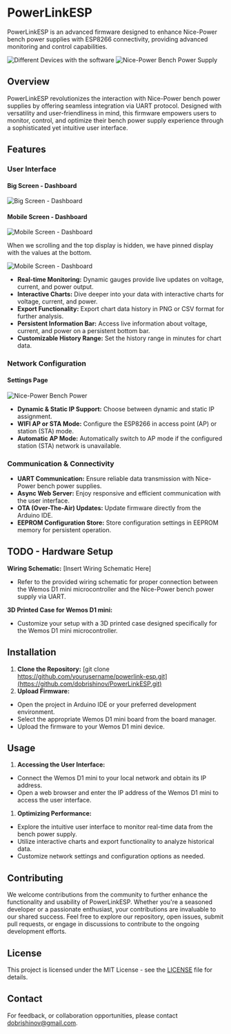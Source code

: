 # PowerLinkESP

PowerLinkESP is an advanced firmware designed to enhance Nice-Power bench power supplies with ESP8266 connectivity, providing advanced monitoring and control capabilities.

![Different Devices with the software](Images/UI/Devices.png)
![Nice-Power Bench Power Supply](Images/Device/1-Nicepower-Kuai-SPS-W3010.jpg)

## Overview

PowerLinkESP revolutionizes the interaction with Nice-Power bench power supplies by offering seamless integration via UART protocol. Designed with versatility and user-friendliness in mind, this firmware empowers users to monitor, control, and optimize their bench power supply experience through a sophisticated yet intuitive user interface.

## Features

### User Interface
#### Big Screen - Dashboard
![Big Screen - Dashboard](Images/UI/UI-1.PNG)

#### Mobile Screen - Dashboard
![Mobile Screen - Dashboard](Images/UI/UI-4.PNG)

When we scrolling and the top display is hidden, we have pinned display with the values at the bottom.

![Mobile Screen - Dashboard](Images/UI/UI-5.PNG)

- **Real-time Monitoring:** Dynamic gauges provide live updates on voltage, current, and power output.
- **Interactive Charts:** Dive deeper into your data with interactive charts for voltage, current, and power.
- **Export Functionality:** Export chart data history in PNG or CSV format for further analysis.
- **Persistent Information Bar:** Access live information about voltage, current, and power on a persistent bottom bar.
- **Customizable History Range:** Set the history range in minutes for chart data.

### Network Configuration
#### Settings Page
![Nice-Power Bench Power](Images/UI/UI-2.PNG)
- **Dynamic & Static IP Support:** Choose between dynamic and static IP assignment.
- **WIFI AP or STA Mode:** Configure the ESP8266 in access point (AP) or station (STA) mode.
- **Automatic AP Mode:** Automatically switch to AP mode if the configured station (STA) network is unavailable.



### Communication & Connectivity

- **UART Communication:** Ensure reliable data transmission with Nice-Power bench power supplies.
- **Async Web Server:** Enjoy responsive and efficient communication with the user interface.
- **OTA (Over-The-Air) Updates:** Update firmware directly from the Arduino IDE.
- **EEPROM Configuration Store:** Store configuration settings in EEPROM memory for persistent operation.

## TODO - Hardware Setup

**Wiring Schematic:** \[Insert Wiring Schematic Here\]

- Refer to the provided wiring schematic for proper connection between the Wemos D1 mini microcontroller and the Nice-Power bench power supply via UART.

**3D Printed Case for Wemos D1 mini:**

- Customize your setup with a 3D printed case designed specifically for the Wemos D1 mini microcontroller.

## Installation

1. **Clone the Repository:**
   [git clone https://github.com/yourusername/powerlink-esp.git](https://github.com/dobrishinov/PowerLinkESP.git)
2. **Upload Firmware:**

- Open the project in Arduino IDE or your preferred development environment.
- Select the appropriate Wemos D1 mini board from the board manager.
- Upload the firmware to your Wemos D1 mini device.

## Usage

1. **Accessing the User Interface:**

- Connect the Wemos D1 mini to your local network and obtain its IP address.
- Open a web browser and enter the IP address of the Wemos D1 mini to access the user interface.

1. **Optimizing Performance:**

- Explore the intuitive user interface to monitor real-time data from the bench power supply.
- Utilize interactive charts and export functionality to analyze historical data.
- Customize network settings and configuration options as needed.

## Contributing

We welcome contributions from the community to further enhance the functionality and usability of PowerLinkESP. Whether you're a seasoned developer or a passionate enthusiast, your contributions are invaluable to our shared success. Feel free to explore our repository, open issues, submit pull requests, or engage in discussions to contribute to the ongoing development efforts.

## License

This project is licensed under the MIT License - see the [LICENSE](LICENSE) file for details.

## Contact

For feedback, or collaboration opportunities, please contact [dobrishinov@gmail.com](mailto:dobrishinov@gmail.com).
